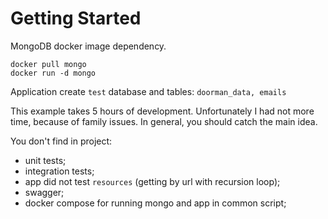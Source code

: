 # Getting Started

MongoDB docker image dependency.

```shell
docker pull mongo
docker run -d mongo
```
Application create `test` database and tables: `doorman_data, emails`

This example takes 5 hours of development. Unfortunately I had not more time, because of family issues.
In general, you should catch the main idea.

You don't find in project:
- unit tests;
- integration tests;
- app did not test `resources` (getting by url with recursion loop);
- swagger;
- docker compose for running mongo and app in common script;
